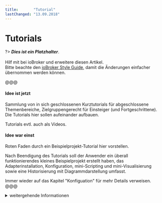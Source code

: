 ```yaml
---
title:       "Tutorial"
lastChanged: "13.09.2018"
---
```


# Tutorials

?> ***Dies ist ein Platzhalter***.
   <br><br>
   Hilf mit bei ioBroker und erweitere diesen Artikel.  
   Bitte beachte den [ioBroker Style Guide](community/styleguidedoc),
   damit die Änderungen einfacher übernommen werden können.

@@@   
#### Idee ist jetzt
Sammlung von in sich geschlossenen Kurztutorials für abgeschlossene Themenbereiche,
Zielgruppengerecht für Einsteiger (und Fortgeschrittene). Die Tutorials hier sollen
aufeinander aufbauen.

Tutorials evtl. auch als Videos.


#### Idee war einst
Roten Faden durch ein Beispielprojekt-Tutorial hier vorstellen.

Nach Beendigung des Tutorials soll der Anwender ein überall
funktionierendes kleines Beispielprojekt erstellt haben, das
Adapterinstallation, Konfiguration, mini-Scripting und
mini-Visualisierung sowie eine Historisierung mit
Diagrammdarstellung umfasst.

Immer wieder auf das Kapitel "Konfiguation" für mehr Details
verweisen.   
@@@


<details>
<summary>weitergehende Informationen</summary>
 
+ markdown list 1
    + nested list 1
    + nested list 2
+ markdown list 2
 
</details>
